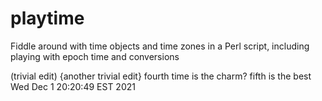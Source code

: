 # playtime
Fiddle around with time objects and time zones in a Perl script, including playing with epoch time and conversions

(trivial edit)
{another trivial edit}
<third trivial edit>
fourth time is the charm?
fifth is the best
Wed Dec 1 20:20:49 EST 2021

